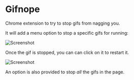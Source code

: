 # Gifnope

Chrome extension to try to stop gifs from nagging you.

It will add a menu option to stop a specific gifs for running:

![Screenshot](https://dl.dropboxusercontent.com/u/152161/gifnope/Screen%20Shot%202015-04-24%20at%2018.30.15.png)

Once the gif is stopped, you can can click on it to restart it.

![Screenshot](https://dl.dropboxusercontent.com/u/152161/gifnope/Screen%20Shot%202015-04-24%20at%2018.30.15.png)

An option is also provided to stop _all_ the gifs in the page.
